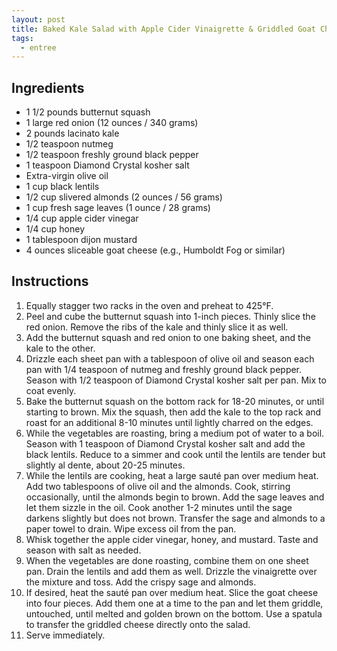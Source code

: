 ```yaml
---
layout: post
title: Baked Kale Salad with Apple Cider Vinaigrette & Griddled Goat Cheese
tags:
  - entree
---
```


## Ingredients

- 1 1/2 pounds butternut squash
- 1 large red onion (12 ounces / 340 grams)
- 2 pounds lacinato kale
- 1/2 teaspoon nutmeg
- 1/2 teaspoon freshly ground black pepper
- 1 teaspoon Diamond Crystal kosher salt
- Extra-virgin olive oil
- 1 cup black lentils
- 1/2 cup slivered almonds (2 ounces / 56 grams)
- 1 cup fresh sage leaves (1 ounce / 28 grams)
- 1/4 cup apple cider vinegar
- 1/4 cup honey
- 1 tablespoon dijon mustard
- 4 ounces sliceable goat cheese (e.g., Humboldt Fog or similar)

## Instructions

1. Equally stagger two racks in the oven and preheat to 425°F.
2. Peel and cube the butternut squash into 1-inch pieces. Thinly slice the red onion. Remove the ribs of the kale and thinly slice it as well.
3. Add the butternut squash and red onion to one baking sheet, and the kale to the other.
4. Drizzle each sheet pan with a tablespoon of olive oil and season each pan with 1/4 teaspoon of nutmeg and freshly ground black pepper. Season with 1/2 teaspoon of Diamond Crystal kosher salt per pan. Mix to coat evenly.
5. Bake the butternut squash on the bottom rack for 18-20 minutes, or until starting to brown. Mix the squash, then add the kale to the top rack and roast for an additional 8-10 minutes until lightly charred on the edges.
6. While the vegetables are roasting, bring a medium pot of water to a boil. Season with 1 teaspoon of Diamond Crystal kosher salt and add the black lentils. Reduce to a simmer and cook until the lentils are tender but slightly al dente, about 20-25 minutes.
7. While the lentils are cooking, heat a large sauté pan over medium heat. Add two tablespoons of olive oil and the almonds. Cook, stirring occasionally, until the almonds begin to brown. Add the sage leaves and let them sizzle in the oil. Cook another 1-2 minutes until the sage darkens slightly but does not brown. Transfer the sage and almonds to a paper towel to drain. Wipe excess oil from the pan.
8. Whisk together the apple cider vinegar, honey, and mustard. Taste and season with salt as needed.
9. When the vegetables are done roasting, combine them on one sheet pan. Drain the lentils and add them as well. Drizzle the vinaigrette over the mixture and toss. Add the crispy sage and almonds.
10. If desired, heat the sauté pan over medium heat. Slice the goat cheese into four pieces. Add them one at a time to the pan and let them griddle, untouched, until melted and golden brown on the bottom. Use a spatula to transfer the griddled cheese directly onto the salad.
11. Serve immediately.
